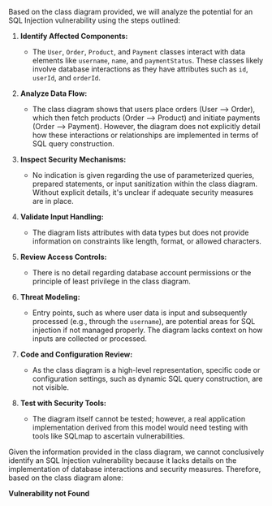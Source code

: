 Based on the class diagram provided, we will analyze the potential for an SQL Injection vulnerability using the steps outlined:

1. **Identify Affected Components:** 
   - The `User`, `Order`, `Product`, and `Payment` classes interact with data elements like `username`, `name`, and `paymentStatus`. These classes likely involve database interactions as they have attributes such as `id`, `userId`, and `orderId`.

2. **Analyze Data Flow:** 
   - The class diagram shows that users place orders (User --> Order), which then fetch products (Order --> Product) and initiate payments (Order --> Payment). However, the diagram does not explicitly detail how these interactions or relationships are implemented in terms of SQL query construction.

3. **Inspect Security Mechanisms:** 
   - No indication is given regarding the use of parameterized queries, prepared statements, or input sanitization within the class diagram. Without explicit details, it's unclear if adequate security measures are in place.

4. **Validate Input Handling:** 
   - The diagram lists attributes with data types but does not provide information on constraints like length, format, or allowed characters.

5. **Review Access Controls:** 
   - There is no detail regarding database account permissions or the principle of least privilege in the class diagram.

6. **Threat Modeling:** 
   - Entry points, such as where user data is input and subsequently processed (e.g., through the `username`), are potential areas for SQL injection if not managed properly. The diagram lacks context on how inputs are collected or processed.

7. **Code and Configuration Review:** 
   - As the class diagram is a high-level representation, specific code or configuration settings, such as dynamic SQL query construction, are not visible.

8. **Test with Security Tools:** 
   - The diagram itself cannot be tested; however, a real application implementation derived from this model would need testing with tools like SQLmap to ascertain vulnerabilities.

Given the information provided in the class diagram, we cannot conclusively identify an SQL Injection vulnerability because it lacks details on the implementation of database interactions and security measures. Therefore, based on the class diagram alone:

**Vulnerability not Found**